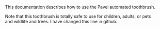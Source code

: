 This documentation describes how to use the Pavel automated toothbrush.

Note that this toothbrush is totally safe to use for children, adults, or pets and wildlife and trees. I have changed this line in github.
